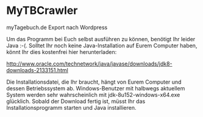 # MyTBCrawler
myTagebuch.de Export nach Wordpress

Um das Programm bei Euch selbst ausführen zu können, benötigt Ihr leider Java :-(. 
Solltet Ihr noch keine Java-Installation auf Eurem Computer haben, könnt Ihr dies kostenfrei hier herunterladen:

http://www.oracle.com/technetwork/java/javase/downloads/jdk8-downloads-2133151.html

Die Installationsdatei, die Ihr braucht, hängt von Eurem Computer und dessen Betriebssystem ab. 
Windows-Benutzer mit halbwegs aktuellem System werden sehr wahrscheinlich mit jdk-8u152-windows-x64.exe glücklich.
Sobald der Download fertig ist, müsst Ihr das Installationsprogramm starten und Java installieren.
